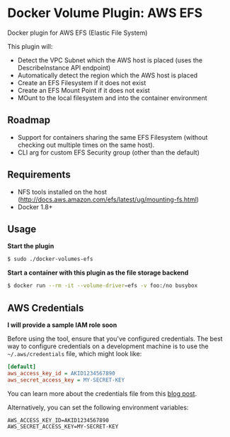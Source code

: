 # Docker Volume Plugin: AWS EFS

Docker plugin for AWS EFS (Elastic File System)

This plugin will:

* Detect the VPC Subnet which the AWS host is placed (uses the DescribeInstance API endpoint)
* Automatically detect the region which the AWS host is placed
* Create an EFS Filesystem if it does not exist
* Create an EFS Mount Point if it does not exist
* MOunt to the local filesystem and into the container environment

## Roadmap

* Support for containers sharing the same EFS Filesystem (without checking out multiple times on the same host).
* CLI arg for custom EFS Security group (other than the default)

## Requirements

* NFS tools installed on the host (http://docs.aws.amazon.com/efs/latest/ug/mounting-fs.html)
* Docker 1.8+

## Usage

**Start the plugin**

```bash
$ sudo ./docker-volumes-efs
```

**Start a container with this plugin as the file storage backend**

```bash
$ docker run --rm -it --volume-driver=efs -v foo:/no busybox
```

## AWS Credentials

**I will provide a sample IAM role soon**

Before using the tool, ensure that you've configured credentials. The best
way to configure credentials on a development machine is to use the
`~/.aws/credentials` file, which might look like:

```ini
[default]
aws_access_key_id = AKID1234567890
aws_secret_access_key = MY-SECRET-KEY
```

You can learn more about the credentials file from this
[blog post](http://blogs.aws.amazon.com/security/post/Tx3D6U6WSFGOK2H/A-New-and-Standardized-Way-to-Manage-Credentials-in-the-AWS-SDKs).

Alternatively, you can set the following environment variables:

```
AWS_ACCESS_KEY_ID=AKID1234567890
AWS_SECRET_ACCESS_KEY=MY-SECRET-KEY
```

